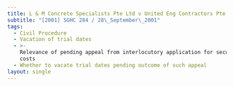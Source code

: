 ```yaml
---
title: L & M Concrete Specialists Pte Ltd v United Eng Contractors Pte Ltd
subtitle: "[2001] SGHC 284 / 28\_September\_2001"
tags:
  - Civil Procedure
  - Vacation of trial dates
  - >-
    Relevance of pending appeal from interlocutory application for security for
    costs
  - Whether to vacate trial dates pending outcome of such appeal
layout: single
---
```


